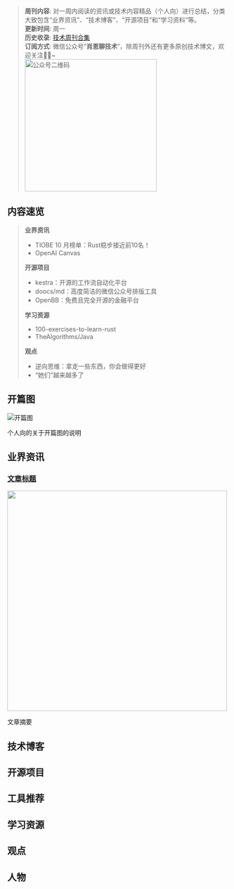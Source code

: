 > **周刊内容**: 对一周内阅读的资讯或技术内容精品（个人向）进行总结，分类大致包含“业界资讯”、“技术博客”、“开源项目”和“学习资料”等。<br>
> **更新时间**: 周一<br>
> **历史收录**: [技术周刊合集](https://mp.weixin.qq.com/mp/appmsgalbum?__biz=MzkwODY0ODQzOQ==&action=getalbum&album_id=3492416248238096386#wechat_redirect) <br>
> **订阅方式**: 微信公众号“**肖恩聊技术**”，除周刊外还有更多原创技术博文，欢迎关注👏🏻~<br>
> <img src="https://cdn.jsdelivr.net/gh/Xiaoxie1994/images/images/20241103221454.png" alt="公众号二维码" width="300">

## 内容速览
> **业界资讯**
> - TIOBE 10 月榜单：Rust稳步接近前10名！
> - OpenAI Canvas
>
> **开源项目**
> - kestra：开源的工作流自动化平台
> - doocs/md：高度简洁的微信公众号排版工具
> - OpenBB：免费且完全开源的金融平台
>
> **学习资源**
> - 100-exercises-to-learn-rust
> - TheAlgorithms/Java
>
> **观点**
> - 逆向思维：拿走一些东西，你会做得更好
> - “她们”越来越多了

## 开篇图
![开篇图](图片链接)

个人向的关于开篇图的说明

## 业界资讯
### [文章标题](文章链接)

<img src="图片链接" width="500">

文章摘要

## 技术博客
 
## 开源项目 

## 工具推荐

## 学习资源

## 观点

## 人物